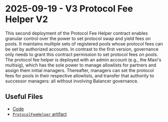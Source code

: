 # 2025-09-19 - V3 Protocol Fee Helper V2

This second deployment of the Protocol Fee Helper contract enables granular control over the power to set protocol swap and yield fees on pools. It maintains multiple sets of registered pools whose protocol fees can be set by authorized accounts. In contrast to the first version, governance only needs to grant this contract permission to set protocol fees on pools. The protocol fee helper is deployed with an admin account (e.g., the Maxi's multisig), which has the sole power to manage allowlists for partners and assign them initial managers. Thereafter, managers can set the protocol fees for pools in their respective allowlists, and transfer that authority to successor managers: all without involving Balancer governance.

## Useful Files

- [Code](https://github.com/balancer/balancer-v3-monorepo/commit/3ee90727e175957fda6daa231c984a2fffba2a02)
- [`ProtocolFeeHelper` artifact](./artifact/ProtocolFeeHelper.json)
